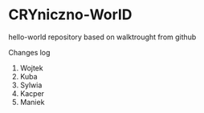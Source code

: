 # CRYniczno-WorlD
hello-world repository based on walktrought from github

Changes log
1. Wojtek 
2. Kuba
3. Sylwia
4. Kacper
5. Maniek
